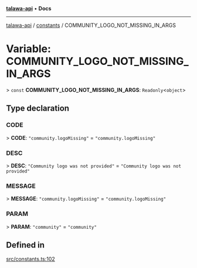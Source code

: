 [**talawa-api**](../../README.md) • **Docs**

***

[talawa-api](../../modules.md) / [constants](../README.md) / COMMUNITY\_LOGO\_NOT\_MISSING\_IN\_ARGS

# Variable: COMMUNITY\_LOGO\_NOT\_MISSING\_IN\_ARGS

\> `const` **COMMUNITY\_LOGO\_NOT\_MISSING\_IN\_ARGS**: `Readonly`\<`object`\>

## Type declaration

### CODE

\> **CODE**: `"community.logoMissing"` = `"community.logoMissing"`

### DESC

\> **DESC**: `"Community logo was not provided"` = `"Community logo was not provided"`

### MESSAGE

\> **MESSAGE**: `"community.logoMissing"` = `"community.logoMissing"`

### PARAM

\> **PARAM**: `"community"` = `"community"`

## Defined in

[src/constants.ts:102](https://github.com/PalisadoesFoundation/talawa-api/blob/a6e7ac91b581c9109559657faf0f934f3eb41fe7/src/constants.ts#L102)
